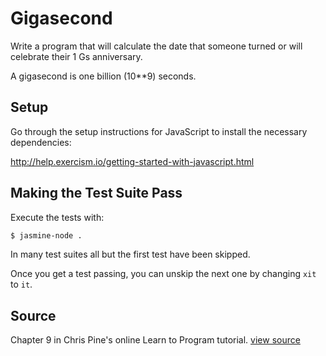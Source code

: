 # Gigasecond

Write a program that will calculate the date that someone turned or will celebrate their 1 Gs anniversary.

A gigasecond is one billion (10**9) seconds.

## Setup

Go through the setup instructions for JavaScript to
install the necessary dependencies:

http://help.exercism.io/getting-started-with-javascript.html

## Making the Test Suite Pass

Execute the tests with:

```bash
$ jasmine-node .
```

In many test suites all but the first test have been skipped.

Once you get a test passing, you can unskip the next one by
changing `xit` to `it`.


## Source

Chapter 9 in Chris Pine's online Learn to Program tutorial. [view source](http://pine.fm/LearnToProgram/?Chapter=09)
